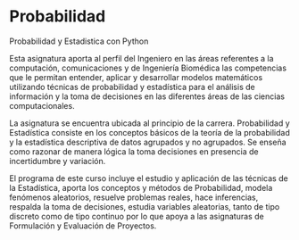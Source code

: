 # Probabilidad
Probabilidad y Estadistica con Python

Esta asignatura aporta al perfil del Ingeniero en las áreas referentes a la computación, comunicaciones y de Ingeniería Biomédica las competencias que le permitan entender, aplicar y desarrollar modelos matemáticos utilizando técnicas de probabilidad y estadística para el análisis de información y la toma de decisiones en las diferentes áreas de las ciencias computacionales.


La asignatura se encuentra ubicada al principio de la carrera. Probabilidad y Estadística consiste en los conceptos básicos de la teoría de la probabilidad y la estadística descriptiva de datos agrupados y no agrupados. Se enseña como razonar de manera lógica la toma decisiones en presencia de incertidumbre y variación.


El programa de este curso incluye el estudio y aplicación de las técnicas de la Estadística, aporta los conceptos y métodos de Probabilidad, modela fenómenos aleatorios, resuelve problemas reales, hace inferencias, respalda la toma de decisiones, estudia variables aleatorias, tanto de tipo discreto como de tipo continuo por lo que apoya a las asignaturas de Formulación y Evaluación de Proyectos.
